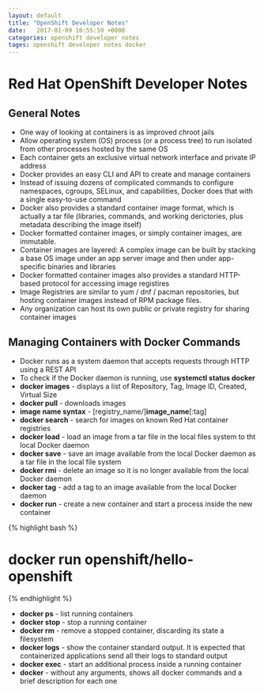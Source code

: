 ```yaml
---
layout: default
title: "OpenShift Developer Notes"
date:   2017-01-09 10:55:59 +0000
categories: openshift developer notes
tages: openshift developer notes docker
---
```

# Red Hat OpenShift Developer Notes

## General Notes

- One way of looking at containers is as improved chroot jails
- Allow operating system (OS) process (or a process tree) to run isolated from other processes hosted by the same OS
- Each container gets an exclusive virtual network interface and private IP address
- Docker provides an easy CLI and API to create and manage containers
- Instead of issuing dozens of complicated commands to configure namespaces, cgroups, SELinux, and capabilities, Docker does that with a single easy-to-use command
- Docker also provides a standard container image format, which is actually a tar file (libraries, commands, and working derictories, plus metadata describing the image itself)
- Docker formatted container images, or simply container images, are immutable.
- Container images are layered:  A complex image can be built by stacking a base OS image under an app server image and then under app-specific binaries and libraries
- Docker formatted container images also provides a standard HTTP-based protocol for accessing image registires
- Image Registries are similar to yum / dnf / pacman repositories, but hosting container images instead of RPM package files.
- Any organization can host its own public or private registry for sharing container images

## Managing Containers with Docker Commands

- Docker runs as a system daemon that accepts requests through HTTP using a REST API
- To check if the Docker daemon is running, use **systemctl status docker**
- **docker images** - displays a list of Repository, Tag, Image ID, Created, Virtual Size
- **docker pull** - downloads images
- **image name syntax** - [registry_name/]**image_name**[:tag]
- **docker search** - search for images on known Red Hat container registries
- **docker load** - load an image from a tar file in the local files system to tht local Docker daemon
- **docker save** - save an image available from the local Docker daemon as a tar file in the local file system
- **docker rmi** - delete an image so it is no longer available from the local Docker daemon
- **docker tag** - add a tag to an image available from the local Docker daemon
- **docker run** - create a new container and start a process inside the new container

{% highlight bash %}
# docker run openshift/hello-openshift
{% endhighlight %}

- **docker ps** - list running containers
- **docker stop** - stop a running container
- **docker rm** - remove a stopped container, discarding its state a filesystem
- **docker logs** - show the container standard output.  It is expected that containerized applications send all their logs to standard output
- **docker exec** - start an additional process inside a running container
- **docker** - without any arguments, shows all docker commands and a brief description for each one


